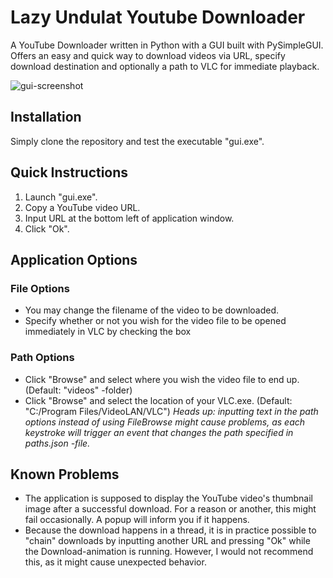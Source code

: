 # Lazy Undulat Youtube Downloader
A YouTube Downloader written in Python with a GUI built with PySimpleGUI. Offers an easy and quick way to download videos via URL, specify download destination and optionally a path to VLC for immediate playback.

![gui-screenshot](https://user-images.githubusercontent.com/64533217/227733286-55d67717-d80d-42b8-87f8-77c8529608ad.png)

## Installation
Simply clone the repository and test the executable "gui.exe".

## Quick Instructions
1. Launch "gui.exe".
2. Copy a YouTube video URL.
3. Input URL at the bottom left of application window.
4. Click "Ok".

## Application Options

### File Options
- You may change the filename of the video to be downloaded.
- Specify whether or not you wish for the video file to be opened immediately in VLC by checking the box

### Path Options
- Click "Browse" and select where you wish the video file to end up. (Default: "videos" -folder)
- Click "Browse" and select the location of your VLC.exe. (Default: "C:/Program Files/VideoLAN/VLC")
*Heads up: inputting text in the path options instead of using FileBrowse might cause problems, as each keystroke will trigger an event that changes the path specified in paths.json -file.*

## Known Problems
- The application is supposed to display the YouTube video's thumbnail image after a successful download. For a reason or another, this might fail occasionally. A popup will inform you if it happens.
- Because the download happens in a thread, it is in practice possible to "chain" downloads by inputting another URL and pressing "Ok" while the Download-animation is running. However, I would not recommend this, as it might cause unexpected behavior.
